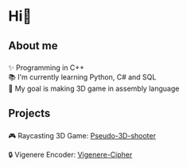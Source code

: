 <h1 align="left">Hi👋</h1>

###

<h2 align="left">About me</h2>

###

<p align="left">✨ Programming in C++<br>📚 I'm currently learning Python, C# and SQL<br>🎯 My goal is making 3D game in assembly language</p>

###

<h2 align="left">Projects</h2>

###

<p align="left">🎮 Raycasting 3D Game: <a href="https://github.com/Waveus/Pseudo-3D-Shooter/tree/main?tab=readme-ov-file">Pseudo-3D-shooter</a>
<p align="left">🔒 Vigenere Encoder: <a href="https://github.com/Waveus/Vigenere-Cipher">Vigenere-Cipher</a>

###
